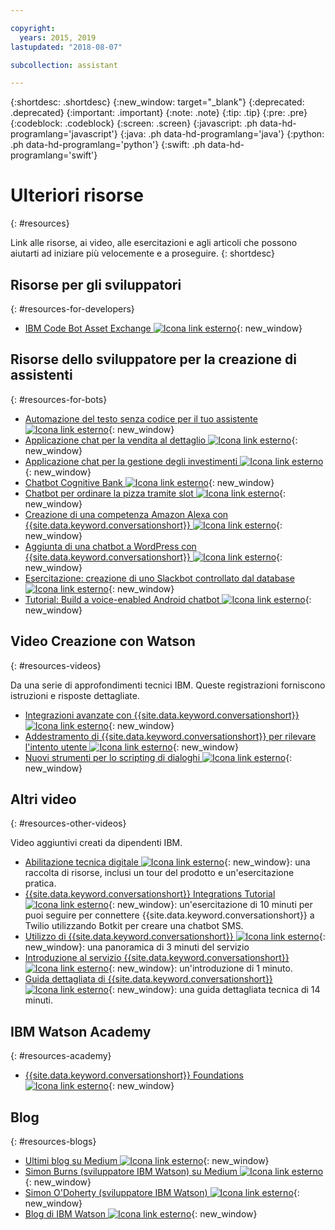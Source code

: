 ```yaml
---

copyright:
  years: 2015, 2019
lastupdated: "2018-08-07"

subcollection: assistant

---
```


{:shortdesc: .shortdesc}
{:new_window: target="_blank"}
{:deprecated: .deprecated}
{:important: .important}
{:note: .note}
{:tip: .tip}
{:pre: .pre}
{:codeblock: .codeblock}
{:screen: .screen}
{:javascript: .ph data-hd-programlang='javascript'}
{:java: .ph data-hd-programlang='java'}
{:python: .ph data-hd-programlang='python'}
{:swift: .ph data-hd-programlang='swift'}

# Ulteriori risorse
{: #resources}

Link alle risorse, ai video, alle esercitazioni e agli articoli che possono aiutarti ad iniziare più velocemente e a proseguire.
{: shortdesc}

## Risorse per gli sviluppatori
{: #resources-for-developers}

- [IBM Code Bot Asset Exchange ![Icona link esterno](../../icons/launch-glyph.svg "Icona link esterno")](https://developer.ibm.com/code/exchanges/bots/){: new_window}

## Risorse dello sviluppatore per la creazione di assistenti 
{: #resources-for-bots}

- [Automazione del testo senza codice per il tuo assistente ![Icona link esterno](../../icons/launch-glyph.svg "Icona link esterno")](https://chatbotsmagazine.com/10-minutes-codeless-test-automation-for-ibm-watson-chatbots-d71eac9626d7){: new_window}
- [Applicazione chat per la vendita al dettaglio ![Icona link esterno](../../icons/launch-glyph.svg "Icona link esterno")](https://developer.ibm.com/code/journey/create-cognitive-retail-chatbot/){: new_window}
- [Applicazione chat per la gestione degli investimenti ![Icona link esterno](../../icons/launch-glyph.svg "Icona link esterno")](https://developer.ibm.com/code/journey/create-an-investment-management-chatbot/){: new_window}
- [Chatbot Cognitive Bank ![Icona link esterno](../../icons/launch-glyph.svg "Icona link esterno")](https://developer.ibm.com/code/journey/create-cognitive-banking-chatbot/){: new_window}
- [Chatbot per ordinare la pizza tramite slot ![Icona link esterno](../../icons/launch-glyph.svg "Icona link esterno")](https://developer.ibm.com/code/journey/assemble-a-pizza-ordering-chatbot-dialog/){: new_window}
- [Creazione di una competenza Amazon Alexa con {{site.data.keyword.conversationshort}} ![Icona link esterno](../../icons/launch-glyph.svg "Icona link esterno")](https://github.com/IBM/alexa-skill-watson-conversation){: new_window}
- [Aggiunta di una chatbot a WordPress con {{site.data.keyword.conversationshort}} ![Icona link esterno](../../icons/launch-glyph.svg "Icona link esterno")](https://wordpress.org/plugins/conversation-watson/){: new_window}
- [Esercitazione: creazione di uno Slackbot controllato dal database ![Icona link esterno](../../icons/launch-glyph.svg "Icona link esterno")](https://cloud.ibm.com/docs/tutorials/slack-chatbot-database-watson.html){: new_window}
- [Tutorial: Build a voice-enabled Android chatbot ![Icona link esterno](../../icons/launch-glyph.svg "Icona link esterno")](https://cloud.ibm.com/docs/tutorials/android-watson-chatbot.html){: new_window}

## Video Creazione con Watson
{: #resources-videos}

Da una serie di approfondimenti tecnici IBM. Queste registrazioni forniscono istruzioni e risposte dettagliate.

- [Integrazioni avanzate con {{site.data.keyword.conversationshort}} ![Icona link esterno](../../icons/launch-glyph.svg "Icona link esterno")](https://youtu.be/0rnt54ONtQw){: new_window}
- [Addestramento di {{site.data.keyword.conversationshort}} per rilevare l'intento utente ![Icona link esterno](../../icons/launch-glyph.svg "Icona link esterno")](https://youtu.be/uYw4Tv1Y5tc){: new_window}
- [Nuovi strumenti per lo scripting di dialoghi ![Icona link esterno](../../icons/launch-glyph.svg "Icona link esterno")](https://youtu.be/QuR54--vD5o){: new_window}

## Altri video
{: #resources-other-videos}

Video aggiuntivi creati da dipendenti IBM.

- [Abilitazione tecnica digitale ![Icona link esterno](../../icons/launch-glyph.svg "Icona link esterno")](https://ibm-dte.mybluemix.net/ibm-watson-assistant){: new_window}: una raccolta di risorse, inclusi un tour del prodotto e un'esercitazione pratica.
- [{{site.data.keyword.conversationshort}} Integrations Tutorial  ![Icona link esterno](../../icons/launch-glyph.svg "Icona link esterno")](https://www.youtube.com/watch?v=O3silvVBaC8&t=3s){: new_window}: un'esercitazione di 10 minuti per puoi seguire per connettere {{site.data.keyword.conversationshort}} a Twilio utilizzando Botkit per creare una chatbot SMS.
- [Utilizzo di {{site.data.keyword.conversationshort}} ![Icona link esterno](../../icons/launch-glyph.svg "Icona link esterno")](https://youtu.be/tUkLIUOm550){: new_window}: una panoramica di 3 minuti del servizio
- [Introduzione al servizio {{site.data.keyword.conversationshort}} ![Icona link esterno](../../icons/launch-glyph.svg "Icona link esterno")](https://youtu.be/A96nLYSMltA){: new_window}: un'introduzione di 1 minuto.
- [Guida dettagliata di {{site.data.keyword.conversationshort}} ![Icona link esterno](../../icons/launch-glyph.svg "Icona link esterno")](https://youtu.be/ELwWhJGE2P8){: new_window}: una guida dettagliata tecnica di 14 minuti.

## IBM Watson Academy
{: #resources-academy}

- [{{site.data.keyword.conversationshort}} Foundations ![Icona link esterno](../../icons/launch-glyph.svg "Icona link esterno")](https://ibm.com/training/watsonacademy){: new_window}

## Blog 
{: #resources-blogs}

- [Ultimi blog su Medium ![Icona link esterno](../../icons/launch-glyph.svg "Icona link esterno")](https://medium.com/tag/watson-assistant/latest){: new_window}
- [Simon Burns (sviluppatore IBM Watson) su Medium ![Icona link esterno](../../icons/launch-glyph.svg "Icona link esterno")](https://medium.com/@snrubnomis/conversational-directory-5a5531749295){: new_window}
- [Simon O'Doherty (sviluppatore IBM Watson) ![Icona link esterno](../../icons/launch-glyph.svg "Icona link esterno")](https://sodoherty.ai/){: new_window}
- [Blog di IBM Watson ![Icona link esterno](../../icons/launch-glyph.svg "Icona link esterno")](https://www.ibm.com/blogs/watson/){: new_window}
